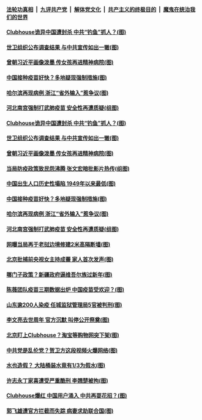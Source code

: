 ####  [法轮功真相](../../../../basic/blob/master/README.md?t=02101701) &nbsp;|&nbsp; [九评共产党](../../../../9ping.md/blob/master/README.md?t=02101701) &nbsp;|&nbsp; [解体党文化](../../../../jtdwh.md/blob/master/README.md?t=02101701)  &nbsp;|&nbsp; [共产主义的终极目的](../../../../gczydzjmd.md/blob/master/README.md?t=02101701) &nbsp;|&nbsp; [魔鬼在统治我们的世界](../../../../mgztzwmdsj.md/blob/master/README.md?t=02101701) 

#### [Clubhouse诡异中国遭封杀 中共“钓鱼”抓人？(图)](../pages/p1/962016.md?t=02101701) 

#### [世卫组织公布调查结果 与中共宣传如出一辙(图)](../pages/p1/962036.md?t=02101701) 

#### [曾朝习近平画像泼墨 传女孩再进精神病院(图)](../pages/p1/962054.md?t=02101701) 

#### [中国接种疫苗好快？多地疑现强制措施(图)](../pages/p1/961990.md?t=02101701) 

#### [哈尔滨再现病例 浙江“省外输入”惹争议(图)](../pages/p1/961973.md?t=02101701) 

#### [河北南宫强制打武肺疫苗 安全性再遭质疑(组图)](../pages/p1/961955.md?t=02101701) 

#### [Clubhouse诡异中国遭封杀 中共“钓鱼”抓人？(图)](../pages/p1/962016.md?t=02101701) 

#### [世卫组织公布调查结果 与中共宣传如出一辙(图)](../pages/p1/962036.md?t=02101701) 

#### [曾朝习近平画像泼墨 传女孩再进精神病院(图)](../pages/p1/962054.md?t=02101701) 

#### [当局防疫政策致民怨沸腾 张文宏暗批影片热传(组图)](../pages/p1/962047.md?t=02101701) 

#### [中国出生人口历史性塌陷 1949年以来最低(图)](../pages/p1/962038.md?t=02101701) 

#### [中国接种疫苗好快？多地疑现强制措施(图)](../pages/p1/961990.md?t=02101701) 

#### [哈尔滨再现病例 浙江“省外输入”惹争议(图)](../pages/p1/961973.md?t=02101701) 

#### [河北南宫强制打武肺疫苗 安全性再遭质疑(组图)](../pages/p1/961955.md?t=02101701) 

#### [网曝当局再于老挝边境修建2米高隔断墙(图)](../pages/p1/961921.md?t=02101701) 

#### [北京批捕前央视女主持成蕾 家人首次发声(图)](../pages/p1/961876.md?t=02101701) 

#### [哪门子政策？新疆政府逼维吾尔族过新年(图)](../pages/p1/961928.md?t=02101701) 

#### [陈薇团队疫苗三期数据出炉 中国疫苗受欢迎？(图)](../pages/p1/961907.md?t=02101701) 

#### [山东逾200人染疫 任城监狱管理局5官被判刑(图)](../pages/p1/961910.md?t=02101701) 

#### [李文亮去世周年 官方沉默 叫停公开祭奠(图)](../pages/p1/961908.md?t=02101701) 

#### [北京盯上Clubhouse？淘宝等购物网突下架(图)](../pages/p1/961868.md?t=02101701) 

#### [中共党是乱伦党？贺卫方这段视频火爆网络(图)](../pages/p1/961847.md?t=02101701) 

#### [水也造假？ 大陆桶装水竟有1/3为假水(图)](../pages/p1/961829.md?t=02101701) 

#### [许志永丁家喜遭受严重酷刑 李翘楚被拘(图)](../pages/p1/961825.md?t=02101701) 

#### [Clubhouse爆红 中国用户涌入 中共再耍花招？(图)](../pages/p1/961780.md?t=02101701) 

#### [郭飞雄遭官方拦截而失踪 病妻求助联合国(图)](../pages/p1/961807.md?t=02101701) 

